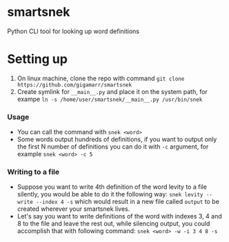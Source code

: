 # smartsnek
Python CLI tool for looking up word definitions

# Setting up

1. On linux machine, clone the repo with command `git clone https://github.com/gigamarr/smartsnek`
2. Create symlink for `__main__.py` and place it on the system path, for exampe `ln -s /home/user/smartsnek/__main__.py /usr/bin/snek`

### Usage
- You can call the command with `snek <word>`
- Some words output hundreds of definitions, if you want to output only the first N number of definitions you can do it with `-c` argument, for example `snek <word> -c 5`
### Writing to a file
- Suppose you want to write 4th definition of the word levity to a file silently, you would be able to do it the following way:
`snek levity --write --index 4 -s` which would result in a new file called `output` to be created wherever your smartsnek lives.
- Let's say you want to write definitions of the word with indexes 3, 4 and 8 to the file and leave the rest out, while silencing output, you could accomplish that with following command: `snek <word> -w -i 3 4 8 -s`
